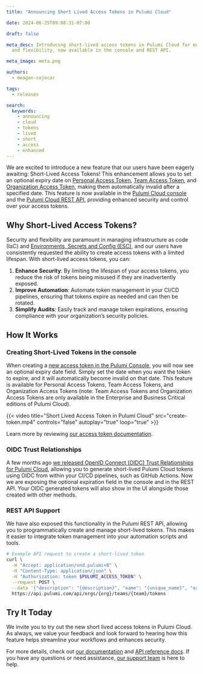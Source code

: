 ```yaml
---
title: "Announcing Short Lived Access Tokens in Pulumi Cloud"

date: 2024-06-25T09:08:31-07:00

draft: false

meta_desc: Introducing short-lived access tokens in Pulumi Cloud for enhanced security
  and flexibility, now available in the console and REST API.

meta_image: meta.png

authors:
  - meagan-cojocar

tags:
  - releases

search:
  keywords:
    - announcing
    - cloud
    - tokens
    - lived
    - short
    - access
    - enhanced
---
```


We are excited to introduce a new feature that our users have been eagerly awaiting: Short-Lived Access Tokens! This enhancement allows you to set an optional expiry date on [Personal Access Token](/docs/pulumi-cloud/access-management/access-tokens/#personal-access-tokens), [Team Access Token](/docs/pulumi-cloud/access-management/access-tokens/#team-access-tokens), and [Organization Access Token](/docs/pulumi-cloud/access-management/access-tokens/#organization-access-tokens), making them automatically invalid after a specified date. This feature is now available in the [Pulumi Cloud console](https://app.pulumi.com) and the [Pulumi Cloud REST API](/blog/short-lived-access-tokens/create-token.mp4), providing enhanced security and control over your access tokens.

<!--more-->

## Why Short-Lived Access Tokens?

Security and flexibility are paramount in managing infrastructure as code (IaC) and [Environments, Secrets and Config (ESC)](/docs/esc), and our users have consistently requested the ability to create access tokens with a limited lifespan. With short-lived access tokens, you can:

1. **Enhance Security**: By limiting the lifespan of your access tokens, you reduce the risk of tokens being misused if they are inadvertently exposed.
2. **Improve Automation**: Automate token management in your CI/CD pipelines, ensuring that tokens expire as needed and can then be rotated.
3. **Simplify Audits**: Easily track and manage token expirations, ensuring compliance with your organization’s security policies.

## How It Works

### Creating Short-Lived Tokens in the console

When creating a [new access token in the Pulumi Console](/docs/pulumi-cloud/access-management/access-tokens), you will now see an optional expiry date field. Simply set the date when you want the token to expire, and it will automatically become invalid on that date. This feature is available for Personal Access Tokens, Team Access Tokens, and Organization Access Tokens (note: Team Access Tokens and Organization Access Tokens are only available in the Enterprise and Business Critical editions of Pulumi Cloud).

{{< video title="Short Lived Access Token in Pulumi Cloud" src="create-token.mp4" controls="false" autoplay="true" loop="true" >}}

Learn more by reviewing [our access token documentation](/docs/pulumi-cloud/access-management/access-tokens).

### OIDC Trust Relationships

A few months ago [we released OpenID Connect (OIDC) Trust Relationships for Pulumi Cloud](/blog/oidc-trust-relationships), allowing you to generate short-lived Pulumi Cloud tokens using OIDC from within your CI/CD pipelines, such as GitHub Actions. Now we are exposing the optional expiration field in the console and in the REST API. Your OIDC generated tokens will also show in the UI alongside those created with other methods.

### REST API Support

We have also exposed this functionality in the Pulumi REST API, allowing you to programmatically create and manage short-lived tokens. This makes it easier to integrate token management into your automation scripts and tools.

```bash
# Example API request to create a short-lived token
curl \
  -H "Accept: application/vnd.pulumi+8" \
  -H "Content-Type: application/json" \
  -H "Authorization: token $PULUMI_ACCESS_TOKEN" \
  --request POST \
  --data '{"description": "{description}", "name": "{unique_name}", "expires": 0}' \
  https://api.pulumi.com/api/orgs/{org}/teams/{team}/tokens
```

## Try It Today

We invite you to try out the new short lived access tokens in Pulumi Cloud. As always, we value your feedback and look forward to hearing how this feature helps streamline your workflows and enhances security.

For more details, check out [our documentation](/docs/pulumi-cloud/access-management/access-tokens) and [API reference docs](/docs/pulumi-cloud/cloud-rest-api). If you have any questions or need assistance, [our support team](https://support.pulumi.com/hc/en-us) is here to help.
